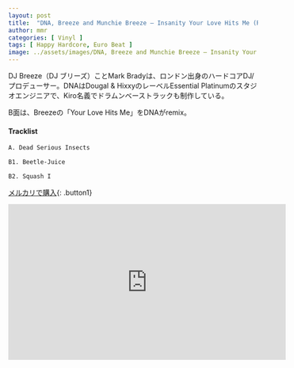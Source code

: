 ```yaml
---
layout: post
title:  "DNA, Breeze and Munchie Breeze – Insanity Your Love Hits Me (Rmx)"
author: mmr
categories: [ Vinyl ]
tags: [ Happy Hardcore, Euro Beat ]
image: ../assets/images/DNA, Breeze and Munchie Breeze – Insanity Your Love Hits Me (Rmx).jpg
---
```


DJ Breeze（DJ ブリーズ）ことMark Bradyは、ロンドン出身のハードコアDJ/プロデューサー。DNAはDougal & HixxyのレーベルEssential Platinumのスタジオエンジニアで、Kiro名義でドラムンベーストラックも制作している。

B面は、Breezeの「Your Love Hits Me」をDNAがremix。


#### Tracklist
```md
A. Dead Serious Insects

B1. Beetle-Juice

B2. Squash I
```

[メルカリで購入](https://jp.mercari.com/item/m72913303126?afid=6142608987){: .button1}

<iframe width="560" height="315" src="https://www.youtube.com/embed/AgFKMzy4dXo?si=CJgExhYwwtcq9c1x" title="YouTube video player" frameborder="0" allow="accelerometer; autoplay; clipboard-write; encrypted-media; gyroscope; picture-in-picture; web-share" referrerpolicy="strict-origin-when-cross-origin" allowfullscreen></iframe>